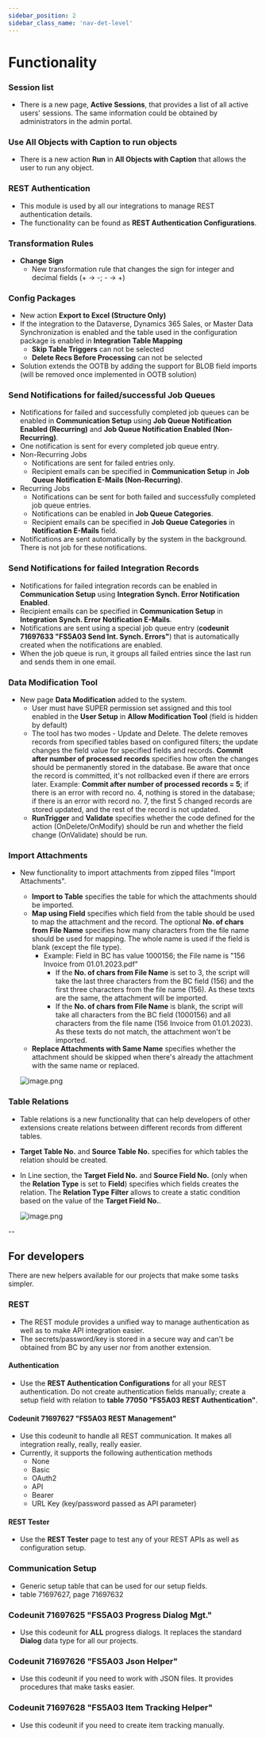```yaml
---
sidebar_position: 2
sidebar_class_name: 'nav-det-level'
---
```


# Functionality

### Session list
- There is a new page, **Active Sessions**, that provides a list of all active users' sessions. The same information could be obtained by administrators in the admin portal.

### Use All Objects with Caption to run objects
- There is a new action **Run** in **All Objects with Caption** that allows the user to run any object.

### REST Authentication
- This module is used by all our integrations to manage REST authentication details.
- The functionality can be found as **REST Authentication Configurations**.

### Transformation Rules ###
- **Change Sign**
  - New transformation rule that changes the sign for integer and decimal fields (+ -> -; - -> +)

### Config Packages ###
- New action **Export to Excel (Structure Only)**
- If the integration to the Dataverse, Dynamics 365 Sales, or Master Data Synchronization is enabled and the table used in the configuration package is enabled in **Integration Table Mapping**
  - **Skip Table Triggers** can not be selected
  - **Delete Recs Before Processing** can not be selected
- Solution extends the OOTB by adding the support for BLOB field imports (will be removed once implemented in OOTB solution)

### Send Notifications for failed/successful Job Queues
- Notifications for failed and successfully completed job queues can be enabled in **Communication Setup** using **Job Queue Notification Enabled (Recurring)** and **Job Queue Notification Enabled (Non-Recurring)**.
- One notification is sent for every completed job queue entry.
- Non-Recurring Jobs
  - Notifications are sent for failed entries only.
  - Recipient emails can be specified in **Communication Setup** in **Job Queue Notification E-Mails (Non-Recurring)**.
- Recurring Jobs
  - Notifications can be sent for both failed and successfully completed job queue entries. 
  - Notifications can be enabled in **Job Queue Categories**.
  - Recipient emails can be specified in **Job Queue Categories** in **Notification E-Mails** field.
- Notifications are sent automatically by the system in the background. There is not job for these notifications.

### Send Notifications for failed Integration Records
- Notifications for failed integration records can be enabled in **Communication Setup** using **Integration Synch. Error Notification Enabled**.
- Recipient emails can be specified in **Communication Setup** in **Integration Synch. Error Notification E-Mails**.
- Notifications are sent using a special job queue entry (**codeunit 71697633 "FS5A03 Send Int. Synch. Errors"**) that is automatically created when the notifications are enabled.
- When the job queue is run, it groups all failed entries since the last run and sends them in one email.

### Data Modification Tool
- New page **Data Modification** added to the system.
  - User must have SUPER permission set assigned and this tool enabled in the **User Setup** in **Allow Modification Tool** (field is hidden by default)
  - The tool has two modes - Update and Delete. The delete removes records from specified tables based on configured filters; the update changes the field value for specified fields and records.
  **Commit after number of processed records** specifies how often the changes should be permanently stored in the database. Be aware that once the record is committed, it's not rollbacked even if there are errors later. Example: **Commit after number of processed records = 5**; if there is an error with record no. 4, nothing is stored in the database; if there is an error with record no. 7, the first 5 changed records are stored updated, and the rest of the record is not updated.
  - **RunTrigger** and **Validate** specifies whether the code defined for the action (OnDelete/OnModify) should be run and whether the field change (OnValidate) should be run.

### Import Attachments
- New functionality to import attachments from zipped files "Import Attachments".
  - **Import to Table** specifies the table for which the attachments should be imported.
  - **Map using Field** specifies which field from the table should be used to map the attachment and the record. The optional **No. of chars from File Name** specifies how many characters from the file name should be used for mapping. The whole name is used if the field is blank (except the file type).
    - Example: Field in BC has value 1000156; the File name is "156 Invoice from 01.01.2023.pdf"
      - If the **No. of chars from File Name** is set to 3, the script will take the last three characters from the BC field (156) and the first three characters from the file name (156). As these texts are the same, the attachment will be imported.
      - If the **No. of chars from File Name** is blank, the script will take all characters from the BC field (1000156) and all characters from the file name (156 Invoice from 01.01.2023). As these texts do not match, the attachment won't be imported.
  - **Replace Attachments with Same Name** specifies whether the attachment should be skipped when there's already the attachment with the same name or replaced.

   ![image.png](./img/Import-Attachments.png)

### Table Relations
- Table relations is a new functionality that can help developers of other extensions create relations between different records from different tables.
- **Target Table No.** and **Source Table No.** specifies for which tables the relation should be created.
- In Line section, the **Target Field No.** and **Source Field No.** (only when the **Relation Type** is set to **Field**) specifies which fields creates the relation. The **Relation Type** **Filter** allows to create a static condition based on the value of the **Target Field No.**.

   ![image.png](./img/Table2Table-Relation.png)

--

## For developers

There are new helpers available for our projects that make some tasks simpler.

### REST
- The REST module provides a unified way to manage authentication as well as to make API integration easier.
- The secrets/password/key is stored in a secure way and can't be obtained from BC by any user nor from another extension.

#### Authentication 
- Use the **REST Authentication Configurations** for all your REST authentication. Do not create authentication fields manually; create a setup field with relation to **table 77050 "FS5A03 REST Authentication"**.

#### Codeunit 71697627 "FS5A03 REST Management"
- Use this codeunit to handle all REST communication. It makes all integration really, really, really easier. 
- Currently, it supports the following authentication methods
  - None
  - Basic
  - OAuth2
  - API
  - Bearer
  - URL Key (key/password passed as API parameter)

#### REST Tester
- Use the **REST Tester** page to test any of your REST APIs as well as configuration setup.

### Communication Setup
- Generic setup table that can be used for our setup fields.
- table 71697627, page 71697632

### Codeunit 71697625 "FS5A03 Progress Dialog Mgt."
- Use this codeunit for **ALL** progress dialogs. It replaces the standard **Dialog** data type for all our projects.

### Codeunit 71697626 "FS5A03 Json Helper"
- Use this codeunit if you need to work with JSON files. It provides procedures that make tasks easier.

### Codeunit 71697628 "FS5A03 Item Tracking Helper"
- Use this codeunit if you need to create item tracking manually.
